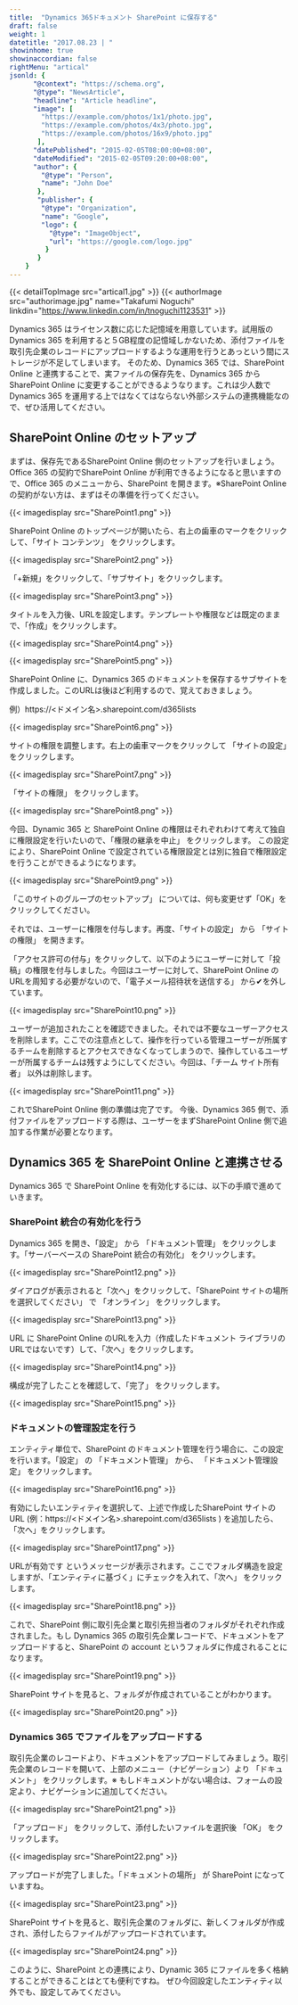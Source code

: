 ```yaml
---
title:  "Dynamics 365ドキュメント SharePoint に保存する"
draft: false
weight: 1
datetitle: "2017.08.23 | "
showinhome: true
showinaccordian: false
rightMenu: "artical"
jsonld: {
      "@context": "https://schema.org",
      "@type": "NewsArticle",
      "headline": "Article headline",
      "image": [
        "https://example.com/photos/1x1/photo.jpg",
        "https://example.com/photos/4x3/photo.jpg",
        "https://example.com/photos/16x9/photo.jpg"
       ],
      "datePublished": "2015-02-05T08:00:00+08:00",
      "dateModified": "2015-02-05T09:20:00+08:00",
      "author": {
        "@type": "Person",
        "name": "John Doe"
       },
       "publisher": {
        "@type": "Organization",
        "name": "Google",
        "logo": {
          "@type": "ImageObject",
          "url": "https://google.com/logo.jpg"
         }
       }
    }
---
```

{{< detailTopImage src="artical1.jpg" >}}
{{< authorImage src="authorimage.jpg" name="Takafumi Noguchi" linkdin="https://www.linkedin.com/in/tnoguchi1123531" >}}
<!-- Intro  -->
Dynamics 365 はライセンス数に応じた記憶域を用意しています。試用版のDynamics 365 を利用すると５GB程度の記憶域しかないため、添付ファイルを取引先企業のレコードにアップロードするような運用を行うとあっという間にストレージが不足してしまいます。
そのため、Dynamics 365 では、SharePoint Online と連携することで、実ファイルの保存先を、Dynamics 365 から SharePoint Online に変更することができるようなります。これは少人数でDynamics 365 を運用する上ではなくてはならない外部システムの連携機能なので、ぜひ活用してください。


## SharePoint Online のセットアップ
まずは、保存先であるSharePoint Online 側のセットアップを行いましょう。Office 365 の契約でSharePoint Online が利用できるようになると思いますので、Office 365 のメニューから、SharePoint を開きます。※SharePoint Online の契約がない方は、まずはその準備を行ってください。
<!-- Image= SharePoint1.png -->
{{< imagedisplay src="SharePoint1.png" >}}


SharePoint Online のトップページが開いたら、右上の歯車のマークをクリックして、「サイト コンテンツ」 をクリックします。
<!-- Image= SharePoint2.png -->
{{< imagedisplay src="SharePoint2.png" >}}


「+新規」をクリックして、「サブサイト」をクリックします。
<!-- Image= SharePoint3.png -->
{{< imagedisplay src="SharePoint3.png" >}}


タイトルを入力後、URLを設定します。テンプレートや権限などは既定のままで、「作成」をクリックします。
<!-- Image= SharePoint4.png -->
{{< imagedisplay src="SharePoint4.png" >}}
<!-- Image= SharePoint5.png -->
{{< imagedisplay src="SharePoint5.png" >}}

SharePoint Online に、Dynamics 365 のドキュメントを保存するサブサイトを作成しました。このURLは後ほど利用するので、覚えておきましょう。

例）https://<ドメイン名>.sharepoint.com/d365lists
<!-- Image= SharePoint6.png -->
{{< imagedisplay src="SharePoint6.png" >}}


サイトの権限を調整します。右上の歯車マークをクリックして 「サイトの設定」をクリックします。
<!-- Image= SharePoint7.png -->
{{< imagedisplay src="SharePoint7.png" >}}


「サイトの権限」 をクリックします。
<!-- Image= SharePoint8.png -->
{{< imagedisplay src="SharePoint8.png" >}}


今回、Dynamic 365 と SharePoint Online の権限はそれぞれわけて考えて独自に権限設定を行いたいので、「権限の継承を中止」 をクリックします。
この設定により、SharePoint Online で設定されている権限設定とは別に独自で権限設定を行うことができるようになります。
<!-- Image= SharePoint9.png -->
{{< imagedisplay src="SharePoint9.png" >}}


「このサイトのグループのセットアップ」 については、何も変更せず「OK」をクリックしてください。

 

それでは、ユーザーに権限を付与します。再度、「サイトの設定」 から 「サイトの権限」 を開きます。

「アクセス許可の付与」をクリックして、以下のようにユーザーに対して「投稿」の権限を付与しました。今回はユーザーに対して、SharePoint Online のURLを周知する必要がないので、「電子メール招待状を送信する」 から✔を外しています。
<!-- Image= SharePoint10.png -->
{{< imagedisplay src="SharePoint10.png" >}}


ユーザーが追加されたことを確認できました。それでは不要なユーザーアクセスを削除します。ここでの注意点として、操作を行っている管理ユーザーが所属するチームを削除するとアクセスできなくなってしまうので、操作しているユーザーが所属するチームは残すようにしてください。今回は、「チーム サイト所有者」 以外は削除します。
<!-- Image= SharePoint11.png -->
{{< imagedisplay src="SharePoint11.png" >}}


これでSharePoint Online 側の準備は完了です。
今後、Dynamics 365 側で、添付ファイルをアップロードする際は、ユーザーをまずSharePoint Online 側で追加する作業が必要となります。

## Dynamics 365 を SharePoint Online と連携させる
Dynamics 365 で SharePoint Online を有効化するには、以下の手順で進めていきます。

### SharePoint 統合の有効化を行う
Dynamics 365 を開き、「設定」 から 「ドキュメント管理」 をクリックします。「サーバーベースの SharePoint 統合の有効化」 をクリックします。
<!-- Image= SharePoint12.png -->
{{< imagedisplay src="SharePoint12.png" >}}


ダイアログが表示されると「次へ」をクリックして、「SharePoint サイトの場所を選択してください」 で 「オンライン」 をクリックします。
<!-- Image= SharePoint13.png -->
{{< imagedisplay src="SharePoint13.png" >}}


URL に SharePoint Online のURLを入力（作成したドキュメント ライブラリのURLではないです）して、「次へ」をクリックします。
<!-- Image= SharePoint14.png -->
{{< imagedisplay src="SharePoint14.png" >}}


構成が完了したことを確認して、「完了」 をクリックします。
<!-- Image=  SharePoint15.png -->
{{< imagedisplay src="SharePoint15.png" >}}


### ドキュメントの管理設定を行う
エンティティ単位で、SharePoint のドキュメント管理を行う場合に、この設定を行います。「設定」 の 「ドキュメント管理」 から、 「ドキュメント管理設定」 をクリックします。
<!-- Image= SharePoint16.png -->
{{< imagedisplay src="SharePoint16.png" >}}


有効にしたいエンティティを選択して、上述で作成したSharePoint サイトのURL (例：https://<ドメイン名>.sharepoint.com/d365lists ) を追加したら、「次へ」をクリックします。
<!-- Image= SharePoint17.png -->
{{< imagedisplay src="SharePoint17.png" >}}


URLが有効です というメッセージが表示されます。ここでフォルダ構造を設定しますが、「エンティティに基づく」にチェックを入れて、「次へ」 をクリックします。
<!-- Image= SharePoint18.png -->
{{< imagedisplay src="SharePoint18.png" >}}


これで、SharePoint 側に取引先企業と取引先担当者のフォルダがそれぞれ作成されました。もし Dynamics 365 の取引先企業レコードで、ドキュメントをアップロードすると、SharePoint の account というフォルダに作成されることになります。
<!-- Image= SharePoint19.png -->
{{< imagedisplay src="SharePoint19.png" >}}


SharePoint サイトを見ると、フォルダが作成されていることがわかります。
<!-- Image= SharePoint20.png -->
{{< imagedisplay src="SharePoint20.png" >}}

### Dynamics 365 でファイルをアップロードする
取引先企業のレコードより、ドキュメントをアップロードしてみましょう。取引先企業のレコードを開いて、上部のメニュー（ナビゲーション）より 「ドキュメント」 をクリックします。※ もしドキュメントがない場合は、フォームの設定より、ナビゲーションに追加してください。
<!-- Image= SharePoint21.png -->
{{< imagedisplay src="SharePoint21.png" >}}


「アップロード」 をクリックして、添付したいファイルを選択後 「OK」 をクリックします。
<!-- Image= SharePoint22.png -->
{{< imagedisplay src="SharePoint22.png" >}}


アップロードが完了しました。「ドキュメントの場所」 が SharePoint になっていますね。
<!-- Image= SharePoint23.png -->
{{< imagedisplay src="SharePoint23.png" >}}


SharePoint サイトを見ると、取引先企業のフォルダに、新しくフォルダが作成され、添付したらファイルがアップロードされています。
<!-- Image= SharePoint24.png -->
{{< imagedisplay src="SharePoint24.png" >}}


このように、SharePoint との連携により、Dynamic 365 にファイルを多く格納することができることはとても便利ですね。
ぜひ今回設定したエンティティ以外でも、設定してみてください。     
&nbsp;
